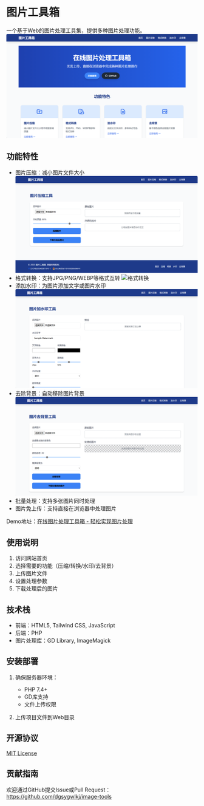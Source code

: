 # 图片工具箱

一个基于Web的图片处理工具集，提供多种图片处理功能。
![首页图片](./readme_image/home.png) 

## 功能特性

- 图片压缩：减小图片文件大小
![图片压缩](./readme_image/compress.png) 
- 格式转换：支持JPG/PNG/WEBP等格式互转
![格式转换](./readme_image/covert.png) 
- 添加水印：为图片添加文字或图片水印
![添加水印](./readme_image/watermark.png) 
- 去除背景：自动移除图片背景
![去除背景](./readme_image/removebg.png) 
- 批量处理：支持多张图片同时处理
- 图片免上传：支持直接在浏览器中处理图片

Demo地址：[在线图片处理工具箱 - 轻松实现图片处理](https://image-tools.yungnet.cn/)

## 使用说明

1. 访问网站首页
2. 选择需要的功能（压缩/转换/水印/去背景）
3. 上传图片文件
4. 设置处理参数
5. 下载处理后的图片

## 技术栈

- 前端：HTML5, Tailwind CSS, JavaScript
- 后端：PHP
- 图片处理库：GD Library, ImageMagick

## 安装部署

1. 确保服务器环境：
   - PHP 7.4+
   - GD库支持
   - 文件上传权限

2. 上传项目文件到Web目录

## 开源协议

[MIT License](LICENSE)

## 贡献指南

欢迎通过GitHub提交Issue或Pull Request：
https://github.com/dgsygwlkj/image-tools
